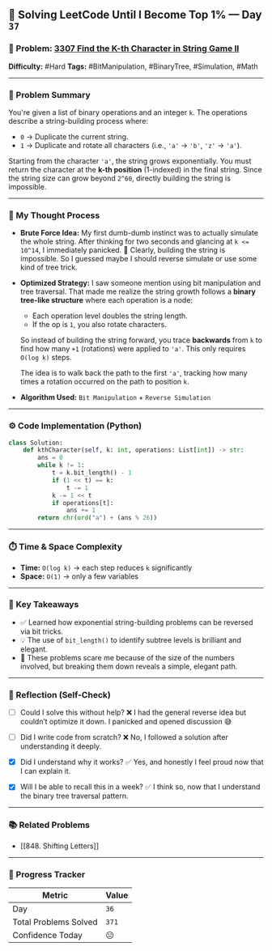 ## 🧠 Solving LeetCode Until I Become Top 1% — Day `37`

### 🔹 Problem: [3307 Find the K-th Character in String Game II](https://leetcode.com/problems/find-the-k-th-character-in-string-game-ii/description/?envType=daily-question&envId=2025-07-04)

**Difficulty:** #Hard
**Tags:** #BitManipulation, #BinaryTree, #Simulation, #Math

---

### 📝 Problem Summary

You're given a list of binary operations and an integer `k`. The operations describe a string-building process where:

- `0` → Duplicate the current string.
- `1` → Duplicate and rotate all characters (i.e., `'a'` → `'b'`, `'z'` → `'a'`).

Starting from the character `'a'`, the string grows exponentially. You must return the character at the **k-th position** (1-indexed) in the final string. Since the string size can grow beyond `2^60`, directly building the string is impossible.

---

### 🧠 My Thought Process

- **Brute Force Idea:**
  My first dumb-dumb instinct was to actually simulate the whole string. After thinking for two seconds and glancing at `k <= 10^14`, I immediately panicked. 🫠
  Clearly, building the string is impossible. So I guessed maybe I should reverse simulate or use some kind of tree trick.

- **Optimized Strategy:**
  I saw someone mention using bit manipulation and tree traversal. That made me realize the string growth follows a **binary tree-like structure** where each operation is a node:

  - Each operation level doubles the string length.
  - If the op is `1`, you also rotate characters.

  So instead of building the string forward, you trace **backwards** from `k` to find how many `+1` (rotations) were applied to `'a'`. This only requires `O(log k)` steps.

  The idea is to walk back the path to the first `'a'`, tracking how many times a rotation occurred on the path to position `k`.

- **Algorithm Used:**
  `Bit Manipulation` + `Reverse Simulation`

---

### ⚙️ Code Implementation (Python)

```python
class Solution:
    def kthCharacter(self, k: int, operations: List[int]) -> str:
        ans = 0
        while k != 1:
            t = k.bit_length() - 1
            if (1 << t) == k:
                t -= 1
            k -= 1 << t
            if operations[t]:
                ans += 1
        return chr(ord("a") + (ans % 26))
```

---

### ⏱️ Time & Space Complexity

- **Time:** `O(log k)` → each step reduces `k` significantly
- **Space:** `O(1)` → only a few variables

---

### 🧩 Key Takeaways

- ✅ Learned how exponential string-building problems can be reversed via bit tricks.
- 💡 The use of `bit_length()` to identify subtree levels is brilliant and elegant.
- 💭 These problems scare me because of the size of the numbers involved, but breaking them down reveals a simple, elegant path.

---

### 🔁 Reflection (Self-Check)

- [ ] Could I solve this without help?
      ❌ I had the general reverse idea but couldn’t optimize it down. I panicked and opened discussion 😅

- [ ] Did I write code from scratch?
      ❌ No, I followed a solution after understanding it deeply.

- [x] Did I understand why it works?
      ✅ Yes, and honestly I feel proud now that I can explain it.

- [x] Will I be able to recall this in a week?
      ✅ I think so, now that I understand the binary tree traversal pattern.

---

### 📚 Related Problems

- [[848. Shifting Letters]]

---

### 🚀 Progress Tracker

| Metric                | Value |
| --------------------- | ----- |
| Day                   | `36`  |
| Total Problems Solved | `371` |
| Confidence Today      | 😐    |
